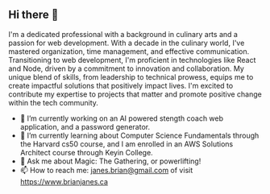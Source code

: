 ## Hi there 👋

I'm a dedicated professional with a background in culinary arts and a passion for web development. With a decade in the culinary world, I've mastered organization, time management, and effective communication. Transitioning to web development, I'm proficient in technologies like React and Node, driven by a commitment to innovation and collaboration. My unique blend of skills, from leadership to technical prowess, equips me to create impactful solutions that positively impact lives. I'm excited to contribute my expertise to projects that matter and promote positive change within the tech community.

- 🔭 I’m currently working on an AI powered stength coach web application, and a password generator.
- 🌱 I’m currently learning about Computer Science Fundamentals through the Harvard cs50 course, and I am enrolled in an AWS Solutions Architect course through Keyin College.
- 💬 Ask me about Magic: The Gathering, or powerlifting!
- 📫 How to reach me: janes.brian@gmail.com of visit <https://www.brianjanes.ca>


<!--
**Brianjanes/Brianjanes** is a ✨ _special_ ✨ repository because its `README.md` (this file) appears on your GitHub profile.

Here are some ideas to get you started:

- 🔭 I’m currently working on ...
- 🌱 I’m currently learning ...
- 👯 I’m looking to collaborate on ...
- 🤔 I’m looking for help with ...
- 💬 Ask me about ...
- 📫 How to reach me: ...
- 😄 Pronouns: ...
- ⚡ Fun fact: ...
-->


